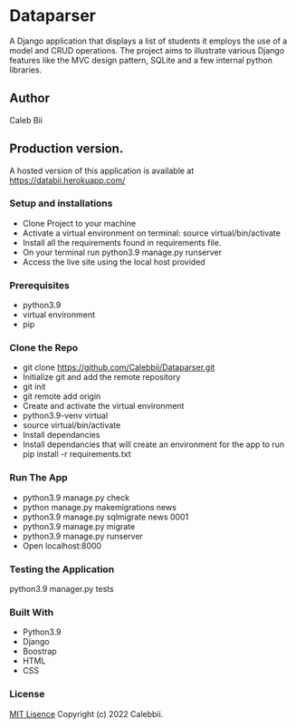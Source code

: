# Dataparser
A Django application that displays a list of students it employs the use of a model and CRUD operations. 
The project aims to illustrate various Django features like the MVC design pattern, SQLite and a few internal python libraries.
## Author
Caleb Bii
## Production version.
A hosted version of this application is available at https://databii.herokuapp.com/
### Setup and installations
* Clone Project to your machine
* Activate a virtual environment on terminal: source virtual/bin/activate
* Install all the requirements found in requirements file.
* On your terminal run python3.9 manage.py runserver
* Access the live site using the local host provided 
### Prerequisites
* python3.9  
* virtual environment
* pip 
### Clone the Repo 
* git clone https://github.com/Calebbii/Dataparser.git
* Initialize git and add the remote repository
* git init
* git remote add origin <your-repository-url>
* Create and activate the virtual environment
* python3.9-venv virtual
* source virtual/bin/activate
* Install dependancies
* Install dependancies that will create an environment for the app to run pip install -r requirements.txt
### Run The App 
* python3.9 manage.py check
* python manage.py makemigrations news
* python3.9 manage.py sqlmigrate news 0001
* python3.9 manage.py migrate
* python3.9 manage.py runserver 
* Open localhost:8000

### Testing the Application
python3.9 manager.py tests

### Built With 
* Python3.9
* Django
* Boostrap
* HTML
* CSS
### License
[MIT Lisence](https://github.com/Calebbii/Dataparser/blob/master/LICENSE) Copyright (c) 2022 Calebbii.
